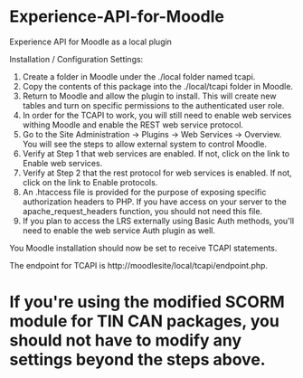 Experience-API-for-Moodle
=========================

Experience API for Moodle as a local plugin

Installation / Configuration Settings:

1. Create a folder in Moodle under the ./local folder named tcapi.
2. Copy the contents of this package into the ./local/tcapi folder in Moodle.
2. Return to Moodle and allow the plugin to install. This will create new tables and turn on specific permissions to the authenticated user role.
3. In order for the TCAPI to work, you will still need to enable web services withing Moodle and enable the REST web service protocol.
4. Go to the Site Administration -> Plugins -> Web Services -> Overview. You will see the steps to allow external system to control Moodle.
5. Verify at Step 1 that web services are enabled. If not, click on the link to Enable web services.
6. Verify at Step 2 that the rest protocol for web services is enabled. If not, click on the link to Enable protocols.
7. An .htaccess file is provided for the purpose of exposing specific authorization headers to PHP. If you have access on your server to the apache_request_headers function, you should not need this file. 
8. If you plan to access the LRS externally using Basic Auth methods, you'll need to enable the web service Auth plugin as well.

You Moodle installation should now be set to receive TCAPI statements.

The endpoint for TCAPI is http://moodlesite/local/tcapi/endpoint.php.

If you're using the modified SCORM module for TIN CAN packages, you should not have to modify any settings beyond the steps above.
=======
